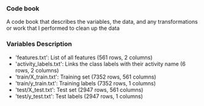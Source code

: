 ### Code book
A code book that describes the variables, the data, and any transformations or work that I performed to clean up the data

### Variables Description
- 'features.txt': List of all features (561 rows, 2 columns)
- 'activity_labels.txt': Links the class labels with their activity name (6 rows, 2 columns)
- 'train/X_train.txt': Training set (7352 rows, 561 columns)
- 'train/y_train.txt': Training labels (7352 rows, 1 columns)
- 'test/X_test.txt': Test set (2947 rows, 561 columns)
- 'test/y_test.txt': Test labels (2947 rows, 1 columns)
